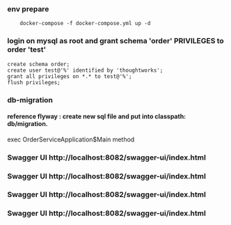 ### env prepare
```
    docker-compose -f docker-compose.yml up -d 
```

### login on mysql as root and grant schema 'order' PRIVILEGES to order 'test'
```
create schema order;
create user test@'%' identified by 'thoughtworks';
grant all privileges on *.* to test@'%';
flush privileges;
``` 
### db-migration
#### reference flyway : create new sql file and put into classpath: db/migration.
exec OrderServiceApplication$Main method
### Swagger UI http://localhost:8082/swagger-ui/index.html

### Swagger UI http://localhost:8082/swagger-ui/index.html

### Swagger UI http://localhost:8082/swagger-ui/index.html

### Swagger UI http://localhost:8082/swagger-ui/index.html

